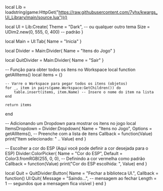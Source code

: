 local Lib = loadstring(game:HttpGet("https://raw.githubusercontent.com/7yhx/kwargs_Ui_Library/main/source.lua"))()

local UI = Lib:Create{
    Theme = "Dark", -- ou qualquer outro tema
    Size = UDim2.new(0, 555, 0, 400) -- padrão
}

local Main = UI:Tab{
    Name = "Inicia"
}

local Divider = Main:Divider{
    Name = "Itens do Jogo"
}

local QuitDivider = Main:Divider{
    Name = "Sair"
}

-- Função para obter todos os itens no Workspace
local function getAllItems()
    local items = {}
    
    -- Varre o Workspace para pegar todos os itens (objetos)
    for _, item in pairs(game.Workspace:GetChildren()) do
        table.insert(items, item.Name) -- Insere o nome do item na lista
    end
    
    return items
end

-- Adicionando um Dropdown para mostrar os itens no jogo
local ItemsDropdown = Divider:Dropdown{
    Name = "Itens no Jogo",
    Options = getAllItems(), -- Preenche com a lista de itens
    Callback = function(Value)
        print("Item selecionado: " .. Value)
    end
}

-- Escolher a cor do ESP (Aqui você pode definir a cor desejada para o ESP)
Divider:ColorPicker{
    Name = "Cor do ESP",
    Default = Color3.fromRGB(255, 0, 0), -- Definindo a cor vermelha como padrão
    Callback = function(Value)
        print("Cor do ESP escolhida: ", Value)
    end
}

local Quit = QuitDivider:Button{
    Name = "Fechar a biblioteca UI.",
    Callback = function()
        UI:Quit{
            Message = "Saindo...", -- mensagem ao fechar
            Length = 1 -- segundos que a mensagem fica visível
        }
    end
}
